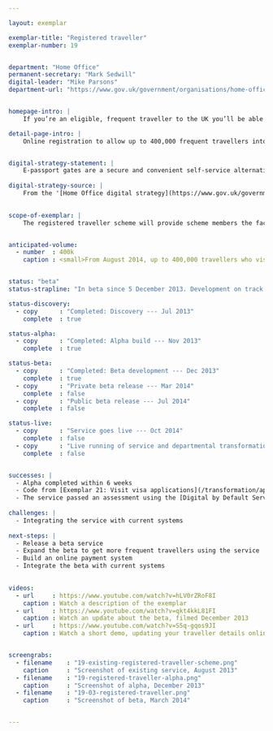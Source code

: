 ```yaml
---

layout: exemplar

exemplar-title: "Registered traveller"
exemplar-number: 19


department: "Home Office"
permanent-secretary: "Mark Sedwill"
digital-leader: "Mike Parsons"
department-url: "https://www.gov.uk/government/organisations/home-office"


homepage-intro: |
    If you’re an eligible, frequent traveller to the UK you’ll be able to easily apply to use e-passport gates, cutting time queuing at airports

detail-page-intro: |
    Online registration to allow up to 400,000 frequent travellers into the UK more easily


digital-strategy-statement: |
    E-passport gates are a secure and convenient self-service alternative to the conventional border control process. A quick and easy way of crossing the border, e-Gates have proved popular with the travelling public, with transactions steadily rising --- over the last year 7.8 million people used the gates
    
digital-strategy-source: |
    From the '[Home Office digital strategy](https://www.gov.uk/government/publications/home-office-digital-strategy)' --- December 2012
    

scope-of-exemplar: |
    The registered traveller scheme will provide scheme members the facility to use the e-passport gates where they have made an online application prior to travel.


anticipated-volume:
  - number  : 400k
    caption : <small>From August 2014, up to 400,000 travellers who visit the UK several times per year will be able to access the scheme.</small>


status: "beta"
status-strapline: "In beta since 5 December 2013. Development on track."

status-discovery:
  - copy      : "Completed: Discovery --- Jul 2013"
    complete  : true

status-alpha:
  - copy      : "Completed: Alpha build --- Nov 2013"
    complete  : true

status-beta:
  - copy      : "Completed: Beta development --- Dec 2013"
    complete  : true
  - copy      : "Private beta release --- Mar 2014"
    complete  : false
  - copy      : "Public beta release --- Jul 2014"
    complete  : false

status-live:
  - copy      : "Service goes live --- Oct 2014"
    complete  : false
  - copy      : "Live running of service and departmental transformational work to continue"
    complete  : false


successes: |
  - Alpha completed within 6 weeks
  - Code from [Exemplar 21: Visit visa applications](/transformation/apply-visa) reused, saving time
  - The service passed an assessment using the [Digital by Default Service Standard](https://www.gov.uk/service-manual/digital-by-default) between the alpha and beta phases
  
challenges: |
  - Integrating the service with current systems
  
next-steps: |
  - Release a beta service
  - Expand the beta to get more frequent travellers using the service
  - Build an online payment system
  - Integrate the beta with current systems
  

videos:
  - url     : https://www.youtube.com/watch?v=hLV0rZRoF8I
    caption : Watch a description of the exemplar
  - url     : https://www.youtube.com/watch?v=qkt4kkL81FI
    caption : Watch an update about the beta, filmed December 2013
  - url     : https://www.youtube.com/watch?v=S5q-gqos9JI
    caption : Watch a short demo, updating your traveller details online, filmed January 2014


screengrabs:
  - filename    : "19-existing-registered-traveller-scheme.png"
    caption     : "Screenshot of existing service, August 2013"
  - filename    : "19-registered-traveller-alpha.png"
    caption     : "Screenshot of alpha, December 2013"
  - filename    : "19-03-registered-traveller.png"
    caption     : "Screenshot of beta, March 2014"


---
```




